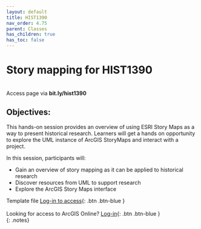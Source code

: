 ```yaml
---
layout: default
title: HIST1390
nav_order: 4.75
parent: Classes
has_children: true
has_toc: false
---
```

# Story mapping for HIST1390  

<br> Access page via **bit.ly/hist1390**  

## Objectives:

This hands-on session provides an overview of using ESRI Story Maps as a way to present historical research. Learners will get a hands on opportunity to explore the UML instance of ArcGIS StoryMaps and interact with a project.  

In this session, participants will:  
- Gain an overview of story mapping as it can be applied to historical research  
- Discover resources from UML to support research   
- Explore the ArcGIS Story Maps interface  

Template file [Log-in to access](https://storymaps.arcgis.com/templates/34d910cee3b54bd087c78449fb590311){: .btn .btn-blue }  
<br> Looking for access to ArcGIS Online? [Log-in](https://univmb.maps.arcgis.com/){: .btn .btn-blue }  
{: .notes}  